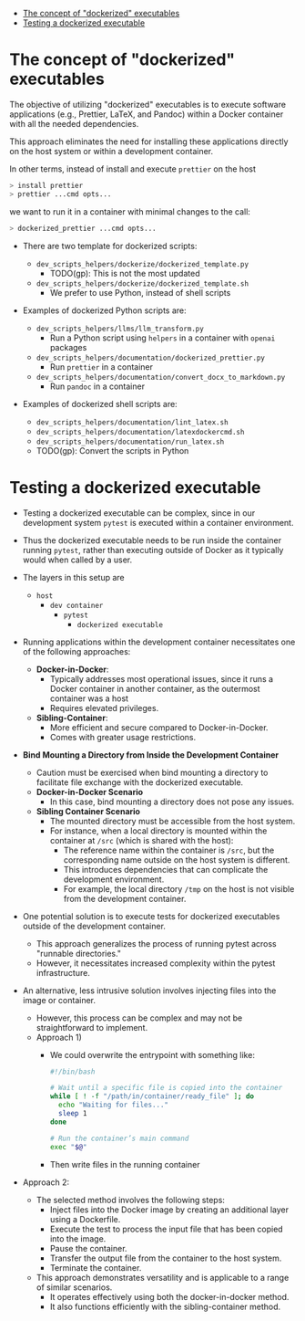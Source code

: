 

<!-- toc -->

- [The concept of "dockerized" executables](#the-concept-of-dockerized-executables)
- [Testing a dockerized executable](#testing-a-dockerized-executable)

<!-- tocstop -->

# The concept of "dockerized" executables

The objective of utilizing "dockerized" executables is to execute software
applications (e.g., Prettier, LaTeX, and Pandoc) within a Docker container with
all the needed dependencies.

This approach eliminates the need for installing these applications directly on
the host system or within a development container.

In other terms, instead of install and execute `prettier` on the host

```bash
> install prettier
> prettier ...cmd opts...
```

we want to run it in a container with minimal changes to the call:

```bash
> dockerized_prettier ...cmd opts...
```

- There are two template for dockerized scripts:
  - `dev_scripts_helpers/dockerize/dockerized_template.py`
    - TODO(gp): This is not the most updated
  - `dev_scripts_helpers/dockerize/dockerized_template.sh`
    - We prefer to use Python, instead of shell scripts

- Examples of dockerized Python scripts are:
  - `dev_scripts_helpers/llms/llm_transform.py`
    - Run a Python script using `helpers` in a container with `openai` packages
  - `dev_scripts_helpers/documentation/dockerized_prettier.py`
    - Run `prettier` in a container
  - `dev_scripts_helpers/documentation/convert_docx_to_markdown.py`
    - Run `pandoc` in a container

- Examples of dockerized shell scripts are:
  - `dev_scripts_helpers/documentation/lint_latex.sh`
  - `dev_scripts_helpers/documentation/latexdockercmd.sh`
  - `dev_scripts_helpers/documentation/run_latex.sh`
  - TODO(gp): Convert the scripts in Python

# Testing a dockerized executable

- Testing a dockerized executable can be complex, since in our development
  system `pytest` is executed within a container environment.
- Thus the dockerized executable needs to be run inside the container running
  `pytest`, rather than executing outside of Docker as it typically would when
  called by a user.
- The layers in this setup are
  - `host`
    - `dev container`
      - `pytest`
        - `dockerized executable`

- Running applications within the development container necessitates one of the
  following approaches:
  - **Docker-in-Docker**:
    - Typically addresses most operational issues, since it runs a Docker
      container in another container, as the outermost container was a host
    - Requires elevated privileges.
  - **Sibling-Container**:
    - More efficient and secure compared to Docker-in-Docker.
    - Comes with greater usage restrictions.

- **Bind Mounting a Directory from Inside the Development Container**
  - Caution must be exercised when bind mounting a directory to facilitate file
    exchange with the dockerized executable.
  - **Docker-in-Docker Scenario**
    - In this case, bind mounting a directory does not pose any issues.
  - **Sibling Container Scenario**
    - The mounted directory must be accessible from the host system.
    - For instance, when a local directory is mounted within the container at
      `/src` (which is shared with the host):
      - The reference name within the container is `/src`, but the corresponding
        name outside on the host system is different.
      - This introduces dependencies that can complicate the development
        environment.
      - For example, the local directory `/tmp` on the host is not visible from
        the development container.

- One potential solution is to execute tests for dockerized executables outside
  of the development container.
  - This approach generalizes the process of running pytest across "runnable
    directories."
  - However, it necessitates increased complexity within the pytest
    infrastructure.

- An alternative, less intrusive solution involves injecting files into the
  image or container.
  - However, this process can be complex and may not be straightforward to
    implement.
  - Approach 1)
    - We could overwrite the entrypoint with something like:

      ```bash
      #!/bin/bash

      # Wait until a specific file is copied into the container
      while [ ! -f "/path/in/container/ready_file" ]; do
        echo "Waiting for files..."
        sleep 1
      done

      # Run the container’s main command
      exec "$@"
      ```
    - Then write files in the running container

- Approach 2:
  - The selected method involves the following steps:
    - Inject files into the Docker image by creating an additional layer using a
      Dockerfile.
    - Execute the test to process the input file that has been copied into the
      image.
    - Pause the container.
    - Transfer the output file from the container to the host system.
    - Terminate the container.
  - This approach demonstrates versatility and is applicable to a range of
    similar scenarios.
    - It operates effectively using both the docker-in-docker method.
    - It also functions efficiently with the sibling-container method.
